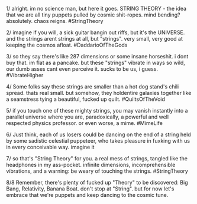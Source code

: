 1/ alright. im no science man, but here it goes. STRING THEORY - the idea that we are all tiny puppets pulled by cosmic shit-ropes. mind bending? absolutely. chaos reigns. #StringTheory

2/ imagine if you will, a sick guitar bangin out riffs, but it's the UNIVERSE. and the strings arent strings at all, but "strings". very small, very good at keeping the cosmos afloat. #DaddarioOfTheGods

3/ so they say there's like 287 dimensions or some insane horseshit. i dont buy that. im flat as a pancake. but these "strings" vibrate in ways so wild, our dumb asses cant even perceive it. sucks to be us, i guess. #VibrateHigher

4/ Some folks say these strings are smaller than a hot dog stand's chili spread. thats real small. but somehow, they holdentire galaxies together like a seamstress tying a beautiful, fucked up quilt. #QuiltsOfTheVoid

5/ if you touch one of these mighty strings, you may vanish instantly into a parallel universe where you are, paradoxically, a powerful and well respected physics professor. or even worse, a mime. #MimeLife

6/ Just think, each of us losers could be dancing on the end of a string held by some sadistic celestial puppeteer, who takes pleasure in fuxking with us in every conceivable way. imagine it

7/ so that's "String Theory" for you. a real mess of strings, tangled like the headphones in my ass-pocket. infinite dimensions, incomprehensible vibrations, and a warning: be weary of touching the strings. #StringTheory

8/8 Remember, there's plenty of fucked up "Theory" to be discovered: Big Bang, Relativity, Banana Boat. don't stop at "String". but for now let's embrace that we're puppets and keep dancing to the cosmic tune.